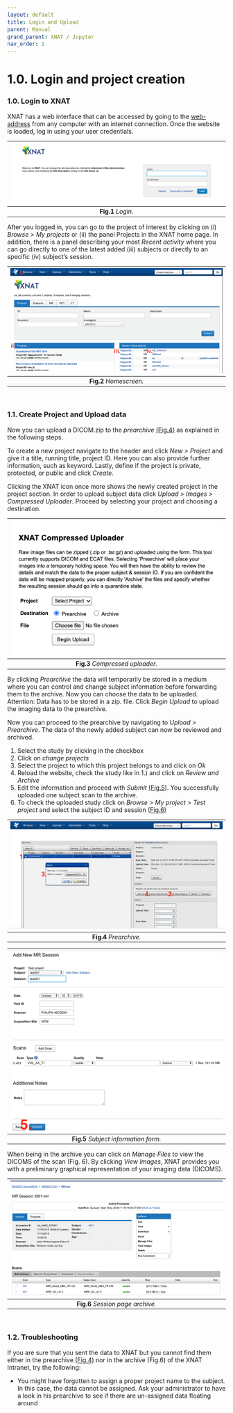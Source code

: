 ```yaml
---
layout: default
title: Login and Upload
parent: Manual
grand_parent: XNAT / Jupyter
nav_order: 1
---
```


# 1.0. Login and project creation


### 1.0. Login to XNAT 


XNAT has a web interface that can be accessed by going to the [web-address](https://central.xnat.org/app/template/Login.vm#!) from any computer with an internet connection. Once the website is loaded, log in using your user credentials. 

<a name="Manual/Login/Login"></a>

| ![Login](../../../pics/Login.png) | 
|:--:| 
| **Fig.1** *Login.* |


After you logged in, you can go to the project of interest by clicking on (i) *Browse > My projects* or (ii) the panel Projects in the XNAT home page. In addition, there is a panel describing your most *Recent activity* where you can go directly to one of the latest added (iii) subjects or directly to an specific (iv) subject’s session.

<a name="Manual/Login/Homescreen"></a>

| ![Homescreen](../../../pics/Homescreen.png) | 
|:--:| 
| **Fig.2** *Homescreen.* |

<br/>	

### 1.1. Create Project and Upload data

Now you can upload a DICOM.zip to the *prearchive* [(Fig.4)](#Manual/Login/Prearchive) as explained in the following steps.

To create a new project navigate to the header and click *New > Project* and give it a title, running title, project ID. Here you can also provide further information, such as keyword. Lastly, define if the project is private, protected, or public and click *Create*.

Clicking the XNAT icon once more shows the newly created project in the project section.
In order to upload subject data click *Upload > Images > Compressed Uploader*. Proceed by selecting your project and choosing a destination.


| ![Compressed Uploader](../../../pics/Select_Project.png) | 
|:--:| 
| **Fig.3** *Compressed uploader.* |


By clicking *Prearchive* the data will temporarily be stored in a medium where you can control and change subject information before forwarding them to the archive. Now you can choose the data to be uploaded. Attention: Data has to be stored in a zip. file. Click *Begin Upload* to upload the imaging data to the prearchive.

Now you can proceed to the prearchive by navigating to *Upload > Prearchive*. The data of the newly added subject can now be reviewed and archived. 

1.	Select the study by clicking in the checkbox
2.	Click on *change projects*
3.	Select the project to which this project belongs to and click on *Ok*
4.	Reload the website, check the study like in 1.) and  click on *Review and Archive*
5.	Edit the information and proceed with *Submit* [(Fig.5)](#Manual/Login/information). You successfully uploaded one subject scan to the archive.
6.	To check the uploaded study click on *Browse > My project > Test project* and select the subject ID and session [(Fig.6)](#Manual/Login/Archive)

<a name="Manual/Login/Prearchive"></a>

| ![Prearchive](../../../pics/1.png) | 
|:--:| 
| **Fig.4** *Prearchive.* |


<a name="Manual/Login/information"></a>

| ![Subject information form](../../../pics/2.png) | 
|:--:| 
| **Fig.5** *Subject information form.* |


When being in the archive you can click on *Manage Files* to view the DICOMS of the scan (Fig. 6). By clicking *View Images*, XNAT provides you with a preliminary graphical representation of your imaging data (DICOMS).

<a name="Manual/Login/Archive"></a>

| ![Session page](../../../pics/3.png) | 
|:--:| 
| **Fig.6** *Session page archive.* |


<br/>	

### 1.2. Troubleshooting

If you are sure that you sent the data to XNAT but you cannot find them either in the prearchive [(Fig.4)](#Manual/Login/Prearchive) nor in the archive (Fig.6) of the XNAT Intranet, try the following: 

- You might have forgotten to assign a proper project name to the subject. In this case, the data cannot be assigned. Ask your administrator to have a look in his prearchive to see if there are un-assigned data floating around

















